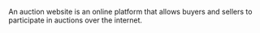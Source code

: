 An auction website is an online platform that allows buyers and sellers to participate in auctions over the internet.
